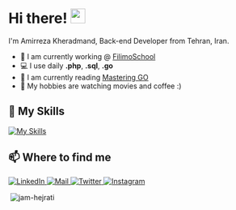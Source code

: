 # Hi there! <img src="https://github.com/TheDudeThatCode/TheDudeThatCode/blob/master/Assets/Hi.gif" width="29px">

I'm Amirreza Kheradmand, Back-end Developer from Tehran, Iran.

- 🏦  I am currently working @ [FilimoSchool](https://filimo.school)
- 💻  I use daily **.php**, **.sql**, **.go**
- 📖  I am currently reading [Mastering GO](https://www.amazon.com/Mastering-Go-professional-utilities-concurrent/dp/1801079315)
- 🤔  My hobbies are watching movies and coffee :)

## 🔧 My Skills
[![My Skills](https://skillicons.dev/icons?i=html,css,php,laravel,symfony,go,mysql,redis,git,docker,nginx,jquery,linux,postgres&perline=12)](https://skillicons.dev)

## 📫 Where to find me
<p>
  <a href="https://www.linkedin.com/in/amirreza-khmd/" target="_blank">
    <img alt="LinkedIn" src="https://img.shields.io/badge/linkedin-%230077B5.svg?&style=for-the-badge&logo=linkedin&logoColor=white" />
  </a>
  <a href="mailto:amir.rezakheradmand.2017@gmail.com" target="_blank">
    <img alt="Mail" src="https://img.shields.io/badge/mail-%2312100E.svg?&style=for-the-badge&logo=gmail&logoColor=white" />
  </a>
  <a href="https://twitter.com/j3yzz" target="_blank">
    <img alt="Twitter" src="https://img.shields.io/badge/twitter-%231DA1F2.svg?&style=for-the-badge&logo=twitter&logoColor=white" />
  </a>
  <a href="https://www.instagram.com/_j3yz/" target="_blank">
    <img alt="Instagram" src="https://img.shields.io/badge/Instagram-E4405F?style=for-the-badge&logo=instagram&logoColor=white" />
  </a>
  
</p>



<p>&nbsp;<img align="center" src="http://github-profile-summary-cards.vercel.app/api/cards/profile-details?username=j3yzz&theme=github_dark" alt="jam-hejrati" /></p>
